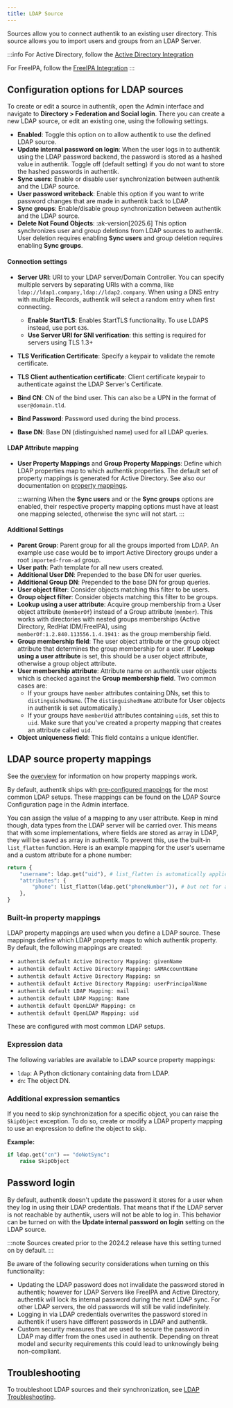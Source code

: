 ```yaml
---
title: LDAP Source
---
```


Sources allow you to connect authentik to an existing user directory. This source allows you to import users and groups from an LDAP Server.

:::info
For Active Directory, follow the [Active Directory Integration](../../directory-sync/active-directory/index.md)

For FreeIPA, follow the [FreeIPA Integration](../../directory-sync/freeipa/index.md)
:::

## Configuration options for LDAP sources

To create or edit a source in authentik, open the Admin interface and navigate to **Directory > Federation and Social login**. There you can create a new LDAP source, or edit an existing one, using the following settings.

- **Enabled**: Toggle this option on to allow authentik to use the defined LDAP source.
- **Update internal password on login**: When the user logs in to authentik using the LDAP password backend, the password is stored as a hashed value in authentik. Toggle off (default setting) if you do not want to store the hashed passwords in authentik.
- **Sync users**: Enable or disable user synchronization between authentik and the LDAP source.
- **User password writeback**: Enable this option if you want to write password changes that are made in authentik back to LDAP.
- **Sync groups**: Enable/disable group synchronization between authentik and the LDAP source.
- **Delete Not Found Objects**: :ak-version[2025.6] This option synchronizes user and group deletions from LDAP sources to authentik. User deletion requires enabling **Sync users** and group deletion requires enabling **Sync groups**.

#### Connection settings

- **Server URI**: URI to your LDAP server/Domain Controller. You can specify multiple servers by separating URIs with a comma, like `ldap://ldap1.company,ldap://ldap2.company`. When using a DNS entry with multiple Records, authentik will select a random entry when first connecting.
    - **Enable StartTLS**: Enables StartTLS functionality. To use LDAPS instead, use port `636`.
    - **Use Server URI for SNI verification**: this setting is required for servers using TLS 1.3+

- **TLS Verification Certificate**: Specify a keypair to validate the remote certificate.
- **TLS Client authentication certificate**: Client certificate keypair to authenticate against the LDAP Server's Certificate.
- **Bind CN**: CN of the bind user. This can also be a UPN in the format of `user@domain.tld`.
- **Bind Password**: Password used during the bind process.
- **Base DN**: Base DN (distinguished name) used for all LDAP queries.

#### LDAP Attribute mapping

- **User Property Mappings** and **Group Property Mappings**: Define which LDAP properties map to which authentik properties. The default set of property mappings is generated for Active Directory. See also our documentation on [property mappings](#ldap-source-property-mappings).

    :::warning
    When the **Sync users** and or the **Sync groups** options are enabled, their respective property mapping options must have at least one mapping selected, otherwise the sync will not start.
    :::

#### Additional Settings

- **Parent Group**: Parent group for all the groups imported from LDAP. An example use case would be to import Active Directory groups under a root `imported-from-ad` group.
- **User path**: Path template for all new users created.
- **Additional User DN**: Prepended to the base DN for user queries.
- **Additional Group DN**: Prepended to the base DN for group queries.
- **User object filter**: Consider objects matching this filter to be users.
- **Group object filter**: Consider objects matching this filter to be groups.
- **Lookup using a user attribute**: Acquire group membership from a User object attribute (`memberOf`) instead of a Group attribute (`member`). This works with directories with nested groups memberships (Active Directory, RedHat IDM/FreeIPA), using `memberOf:1.2.840.113556.1.4.1941:` as the group membership field.
- **Group membership field**: The user object attribute or the group object attribute that determines the group membership for a user. If **Lookup using a user attribute** is set, this should be a user object attribute, otherwise a group object attribute.
- **User membership attribute**: Attribute name on authentik user objects which is checked against the **Group membership field**. Two common cases are:
    - If your groups have `member` attributes containing DNs, set this to `distinguishedName`. (The `distinguishedName` attribute for User objects in authentik is set automatically.)
    - If your groups have `memberUid` attributes containing `uid`s, set this to `uid`. Make sure that you've created a property mapping that creates an attribute called `uid`.
- **Object uniqueness field**: This field contains a unique identifier.

## LDAP source property mappings

See the [overview](../../property-mappings/index.md) for information on how property mappings work.

By default, authentik ships with [pre-configured mappings](#built-in-property-mappings) for the most common LDAP setups. These mappings can be found on the LDAP Source Configuration page in the Admin interface.

You can assign the value of a mapping to any user attribute. Keep in mind though, data types from the LDAP server will be carried over. This means that with some implementations, where fields are stored as array in LDAP, they will be saved as array in authentik. To prevent this, use the built-in `list_flatten` function. Here is an example mapping for the user's username and a custom attribute for a phone number:

```python
return {
    "username": ldap.get("uid"), # list_flatten is automatically applied to top-level attributes
    "attributes": {
        "phone": list_flatten(ldap.get("phoneNumber")), # but not for attributes!
    },
}
```

### Built-in property mappings

LDAP property mappings are used when you define a LDAP source. These mappings define which LDAP property maps to which authentik property. By default, the following mappings are created:

- `authentik default Active Directory Mapping: givenName`
- `authentik default Active Directory Mapping: sAMAccountName`
- `authentik default Active Directory Mapping: sn`
- `authentik default Active Directory Mapping: userPrincipalName`
- `authentik default LDAP Mapping: mail`
- `authentik default LDAP Mapping: Name`
- `authentik default OpenLDAP Mapping: cn`
- `authentik default OpenLDAP Mapping: uid`

These are configured with most common LDAP setups.

### Expression data

The following variables are available to LDAP source property mappings:

- `ldap`: A Python dictionary containing data from LDAP.
- `dn`: The object DN.

### Additional expression semantics

If you need to skip synchronization for a specific object, you can raise the `SkipObject` exception. To do so, create or modify a LDAP property mapping to use an expression to define the object to skip.

**Example:**

```python
if ldap.get("cn") == "doNotSync":
    raise SkipObject
```

## Password login

By default, authentik doesn't update the password it stores for a user when they log in using their LDAP credentials. That means that if the LDAP server is not reachable by authentik, users will not be able to log in. This behavior can be turned on with the **Update internal password on login** setting on the LDAP source.

:::note
Sources created prior to the 2024.2 release have this setting turned on by default.
:::

Be aware of the following security considerations when turning on this functionality:

- Updating the LDAP password does not invalidate the password stored in authentik; however for LDAP Servers like FreeIPA and Active Directory, authentik will lock its internal password during the next LDAP sync. For other LDAP servers, the old passwords will still be valid indefinitely.
- Logging in via LDAP credentials overwrites the password stored in authentik if users have different passwords in LDAP and authentik.
- Custom security measures that are used to secure the password in LDAP may differ from the ones used in authentik. Depending on threat model and security requirements this could lead to unknowingly being non-compliant.

## Troubleshooting

To troubleshoot LDAP sources and their synchronization, see [LDAP Troubleshooting](../../../../troubleshooting/ldap_source.md).
